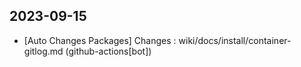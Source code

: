 
## 2023-09-15
 * [Auto Changes Packages] Changes : wiki/docs/install/container-gitlog.md (github-actions[bot])
